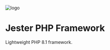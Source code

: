 ![logo](https://raw.githubusercontent.com/CraicOverflow89/jester-framework/master/docs/logo.png)

Jester PHP Framework
====================

Lightweight PHP 8.1 framework.